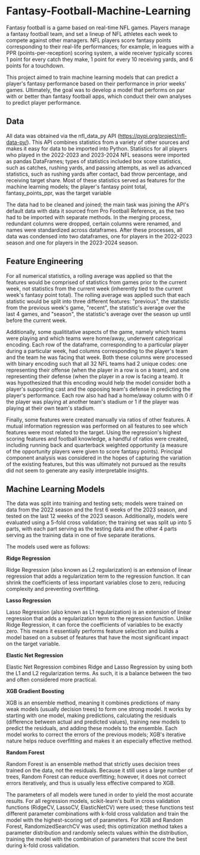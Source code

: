 # Fantasy-Football-Machine-Learning

Fantasy football is a game based on real-time NFL games. Players manage a fantasy football team, and set a lineup of NFL athletes each week to compete against other managers. NFL players score fantasy points corresponding to their real-life performances; for example, in leagues with a PPR (points-per-reception) scoring system, a wide receiver typically scores 1 point for every catch they make, 1 point for every 10 receiving yards, and 6 points for a touchdown. 

This project aimed to train machine learning models that can predict a player's fantasy performance based on their performance in prior weeks' games. Ultimately, the goal was to develop a model that performs on par with or better than fantasy football apps, which conduct their own analyses to predict player performance.

Data
----
All data was obtained via the nfl_data_py API (https://pypi.org/project/nfl-data-py/). This API combines statistics from a variety of other sources and makes it easy for data to be imported into Python. Statistics for all players who played in the 2022-2023 and 2023-2024 NFL seasons were imported as pandas DataFrames; types of statistics included box score statistics, such as catches, rushing yards, and passing attempts, as well as advanced statistics, such as rushing yards after contact, bad throw percentage, and receiving target share. Most of these statistics served as features for the machine learning models; the player's fantasy point total, fantasy_points_ppr, was the target variable

The data had to be cleaned and joined; the main task was joining the API's default data with data it sourced from Pro Football Reference, as the two had to be imported with separate methods. In the merging process, redundant columns were dropped, certain columns were renamed, and names were standardized across dataframes. After these processes, all data was condensed into two dataframes, one for players in the 2022-2023 season and one for players in the 2023-2024 season.

Feature Engineering
-------------------
For all numerical statistics, a rolling average was applied so that the features would be comprised of statistics from games prior to the current week, not statistics from the current week (inherently tied to the current week's fantasy point total). The rolling average was applied such that each statistic would be split into three different features: "previous", the statistic from the previous week's game, "recent", the statistic's average over the last 4 games, and "season", the statistic's average over the season up until before the current week. 

Additionally, some qualititative aspects of the game, namely which teams were playing and which teams were home/away, underwent categorical encoding. Each row of the dataframe, corresponding to a particular player during a particular week, had columns corresponding to the player's team and the team he was facing that week. Both these columns were processed with binary encoding such that all 32 NFL teams had 2 unique codes: one representing their offense (when the player in a row is on a team), and one representing their defense (when the player in a row is facing a team). It was hypothesized that this encoding would help the model consider both a player's supporting cast and the opposing team's defense in predicting the player's performance. Each row also had had a home/away column with 0 if the player was playing at another team's stadium or 1 if the player was playing at their own team's stadium. 

Finally, some features were created manually via ratios of other features. A mutual information regression was performed on all features to see which features were most related to the target. Using the regression's highest scoring features and football knowledge, a handful of ratios were created, including running back and quarterback weighted opportunity (a measure of the opportunity players were given to score fantasy points). Principal component analysis was considered in the hopes of capturing the variation of the existing features, but this was ultimately not pursued as the results did not seem to generate any easily interpretable insights.

Machine Learning Models
-----------------------
The data was split into training and testing sets; models were trained on data from the 2022 season and the first 6 weeks of the 2023 season, and tested on the last 12 weeks of the 2023 season. Additionally, models were evaluated using a 5-fold cross validation; the training set was split up into 5 parts, with each part serving as the testing data and the other 4 parts serving as the training data in one of five separate iterations.

The models used were as follows:

**Ridge Regression**

Ridge Regression (also known as L2 regularization) is an extension of linear regression that adds a regularization term to the regression function. It can shrink the coefficients of less important variables close to zero, reducing complexity and preventing overfitting.

**Lasso Regression**

Lasso Regression (also known as L1 regularization) is an extension of linear regression that adds a regularization term to the regression function. Unlike Ridge Regression, it can force the coefficients of variables to be exactly zero. This means it essentially performs feature selection and builds a model based on a subset of features that have the most significant impact on the target variable.

**Elastic Net Regression**

Elastic Net Regression combines Ridge and Lasso Regression by using both the L1 and L2 regularization terms. As such, it is a balance between the two and often considered more practical.

**XGB Gradient Boosting**

XGB is an ensemble method, meaning it combines predictions of many weak models (usually decision trees) to form one strong model. It works by starting with one model, making predictions, calculating the residuals (difference between actual and predicted values), training new models to predict the residuals, and adding these models to the ensemble. Each model works to correct the errors of the previous models; XGB's iterative nature helps reduce overfitting and makes it an especially effective method.

**Random Forest**

Random Forest is an ensemble method that strictly uses decision trees trained on the data, not the residuals. Because it still uses a large number of trees, Random Forest can reduce overfitting; however, it does not correct errors iteratively, and thus is usually less effective compared to XGB.

The parameters of all models were tuned in order to yield the most accurate results. For all regression models, scikit-learn's built in cross validation functions (RidgeCV, LassoCV, ElasticNetCV) were used; these functions test different parameter combinations with k-fold cross validation and train the model with the highest-scoring set of parameters. For XGB and Random Forest, RandomizedSearchCV was used; this optimization method takes a parameter distribution and randomly selects values within the distribution, training the model with the combination of parameters that score the best during k-fold cross validation.





